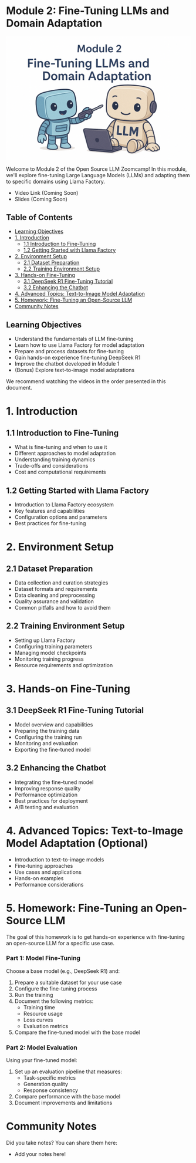# Module 2: Fine-Tuning LLMs and Domain Adaptation

<div align="center">
  <img src="/images/module-2-cover.png" alt="Module 2 Cover - Fine-Tuning LLMs and Domain Adaptation" width="800">
</div>

Welcome to Module 2 of the Open Source LLM Zoomcamp! In this module, we'll explore fine-tuning Large Language Models (LLMs) and adapting them to specific domains using Llama Factory.

* Video Link (Coming Soon)
* Slides (Coming Soon)

## Table of Contents
- [Learning Objectives](#learning-objectives)
- [1. Introduction](#1-introduction)
  - [1.1 Introduction to Fine-Tuning](#11-introduction-to-fine-tuning)
  - [1.2 Getting Started with Llama Factory](#12-getting-started-with-llama-factory)
- [2. Environment Setup](#2-environment-setup)
  - [2.1 Dataset Preparation](#21-dataset-preparation)
  - [2.2 Training Environment Setup](#22-training-environment-setup)
- [3. Hands-on Fine-Tuning](#3-hands-on-fine-tuning)
  - [3.1 DeepSeek R1 Fine-Tuning Tutorial](#31-deepseek-r1-fine-tuning-tutorial)
  - [3.2 Enhancing the Chatbot](#32-enhancing-the-chatbot)
- [4. Advanced Topics: Text-to-Image Model Adaptation](#4-advanced-topics-text-to-image-model-adaptation-optional)
- [5. Homework: Fine-Tuning an Open-Source LLM](#5-homework-fine-tuning-an-open-source-llm)
- [Community Notes](#community-notes)

## Learning Objectives
- Understand the fundamentals of LLM fine-tuning
- Learn how to use Llama Factory for model adaptation
- Prepare and process datasets for fine-tuning
- Gain hands-on experience fine-tuning DeepSeek R1
- Improve the chatbot developed in Module 1
- (Bonus) Explore text-to-image model adaptations

We recommend watching the videos in the order presented in this document.

# 1. Introduction
## 1.1 Introduction to Fine-Tuning

* What is fine-tuning and when to use it
* Different approaches to model adaptation
* Understanding training dynamics
* Trade-offs and considerations
* Cost and computational requirements

## 1.2 Getting Started with Llama Factory

* Introduction to Llama Factory ecosystem
* Key features and capabilities
* Configuration options and parameters
* Best practices for fine-tuning

# 2. Environment Setup

## 2.1 Dataset Preparation

* Data collection and curation strategies
* Dataset formats and requirements
* Data cleaning and preprocessing
* Quality assurance and validation
* Common pitfalls and how to avoid them

## 2.2 Training Environment Setup

* Setting up Llama Factory
* Configuring training parameters
* Managing model checkpoints
* Monitoring training progress
* Resource requirements and optimization

# 3. Hands-on Fine-Tuning

## 3.1 DeepSeek R1 Fine-Tuning Tutorial

* Model overview and capabilities
* Preparing the training data
* Configuring the training run
* Monitoring and evaluation
* Exporting the fine-tuned model

## 3.2 Enhancing the Chatbot

* Integrating the fine-tuned model
* Improving response quality
* Performance optimization
* Best practices for deployment
* A/B testing and evaluation

# 4. Advanced Topics: Text-to-Image Model Adaptation (Optional)

* Introduction to text-to-image models
* Fine-tuning approaches
* Use cases and applications
* Hands-on examples
* Performance considerations

# 5. Homework: Fine-Tuning an Open-Source LLM

The goal of this homework is to get hands-on experience with fine-tuning an open-source LLM for a specific use case.

### Part 1: Model Fine-Tuning

Choose a base model (e.g., DeepSeek R1) and:
1. Prepare a suitable dataset for your use case
2. Configure the fine-tuning process
3. Run the training
4. Document the following metrics:
   * Training time
   * Resource usage
   * Loss curves
   * Evaluation metrics
5. Compare the fine-tuned model with the base model

### Part 2: Model Evaluation

Using your fine-tuned model:
1. Set up an evaluation pipeline that measures:
   * Task-specific metrics
   * Generation quality
   * Response consistency
2. Compare performance with the base model
3. Document improvements and limitations

# Community Notes

Did you take notes? You can share them here:

* Add your notes here!

